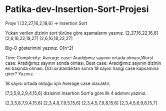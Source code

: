 # Patika-dev-Insertion-Sort-Projesi
Proje 1
[22,27,16,2,18,6] -> Insertion Sort

Yukarı verilen dizinin sort türüne göre aşamalarını yazınız.
[2,27,16,22,16,6]
[2,6,16,22,18,27]
[2,6,16,18,22,27]

Big-O gösterimini yazınız.
O[n^2]

Time Complexity: Average case: Aradığımız sayının ortada olması,Worst case: Aradığımız sayının sonda olması, Best case: Aradığımız sayının dizinin en başında olması.
Dizi sıralandıktan sonra 18 sayısı hangi case kapsamına girer? Yazınız.

18 sayısı ortada olduğu için Average case olacaktır.


[7,3,5,8,2,9,4,15,6] dizisinin Insertion Sort'a göre ilk 4 adımını yazınız.

[2,3,5,8,7,9,4,15,6]
[2,3,4,8,7,9,5,15,6]
[2,3,4,5,7,9,8,15,6]
[2,3,4,5,6,9,8,15,7]
